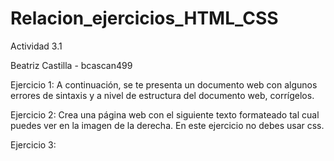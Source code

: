 # Relacion_ejercicios_HTML_CSS
Actividad 3.1

Beatriz Castilla - bcascan499

Ejercicio 1: A continuación, se te presenta un documento web con algunos errores de sintaxis y a nivel de estructura del documento web, corrígelos.

Ejercicio 2: Crea una página web con el siguiente texto formateado tal cual puedes ver en la imagen de la derecha. En este ejercicio no debes usar css.

Ejercicio 3: 